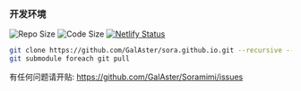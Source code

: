 ### 开发环境

![Repo Size](https://img.shields.io/github/repo-size/GalAster/sora.github.io.svg)
![Code Size](https://img.shields.io/github/languages/code-size/GalAster/sora.github.io.svg)
[![Netlify Status](https://api.netlify.com/api/v1/badges/0307f748-ba50-4b98-93c8-67100ac7dce6/deploy-status)](https://app.netlify.com/sites/soramimi/deploys)

```bash
git clone https://github.com/GalAster/sora.github.io.git --recursive --depth=1
git submodule foreach git pull
```

有任何问题请开贴: https://github.com/GalAster/Soramimi/issues
